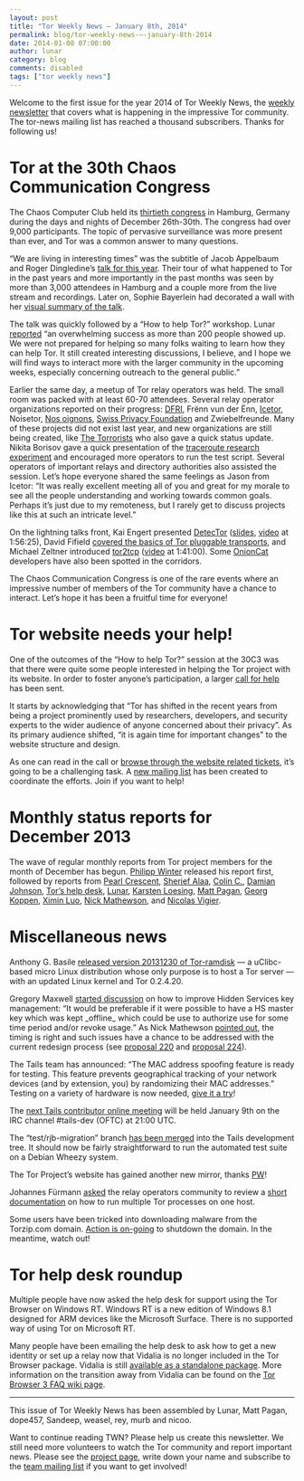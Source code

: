 ```yaml
---
layout: post
title: "Tor Weekly News — January 8th, 2014"
permalink: blog/tor-weekly-news-—-january-8th-2014
date: 2014-01-08 07:00:00
author: lunar
category: blog
comments: disabled
tags: ["tor weekly news"]
---
```


Welcome to the first issue for the year 2014 of Tor Weekly News, the [weekly newsletter](https://lists.torproject.org/cgi-bin/mailman/listinfo/tor-news) that covers what is happening in the impressive Tor community. The tor-news mailing list has reached a thousand subscribers. Thanks for following us!

Tor at the 30th Chaos Communication Congress
============================================

The Chaos Computer Club held its [thirtieth congress](https://events.ccc.de/congress/2013/) in Hamburg, Germany during the days and nights of December 26th-30th. The congress had over 9,000 participants. The topic of pervasive surveillance was more present than ever, and Tor was a common answer to many questions.

“We are living in interesting times” was the subtitle of Jacob Appelbaum  
 and Roger Dingledine’s [talk for this year](http://media.ccc.de/browse/congress/2013/30C3_-_5423_-_en_-_saal_1_-_201312272030_-_the_tor_network_-_jacob_-_arma.html). Their tour of what happened to Tor in the past years and more importantly in the past months was seen by more than 3,000 attendees in Hamburg and a couple more from the live stream and recordings. Later on, Sophie Bayerlein had decorated a wall with her [visual summary of the talk](https://events.ccc.de/congress/2013/wiki/Projects:VisualNotes#The_TOR_Project).

The talk was quickly followed by a “How to help Tor?” workshop. Lunar [reported](https://lists.torproject.org/pipermail/tor-reports/2014-January/000420.html) “an overwhelming success as more than 200 people showed up. We were not prepared for helping so many folks waiting to learn how they can help Tor. It still created interesting discussions, I believe, and I hope we will find ways to interact more with the larger community in the upcoming weeks, especially concerning outreach to the general public.”

Earlier the same day, a meetup of Tor relay operators was held. The small room was packed with at least 60-70 attendees. Several relay operator organizations reported on their progress: [DFRI](https://www.dfri.se/wiki/20131227-DFRI.pdf), Frënn vun der Ënn, [Icetor](http://icetor.is/slides/icetor-relay-slides.pdf), Noisetor, [Nos oignons](https://nos-oignons.net/Pr%C3%A9sentations/30C3/2013-12-27-30C3-Tor_relay_ops-Nos-oignons.pdf), [Swiss Privacy Foundation](http://www.privacyfoundation.ch/assets/files/presentation_association_20131227.pdf) and Zwiebelfreunde. Many of these projects did not exist last year, and new organizations are still being created, like [The Torrorists](http://www.torrorists.de/) who also gave a quick status update. Nikita Borisov gave a quick presentation of the [traceroute research experiment](http://web.engr.illinois.edu/~das17/tor-traceroute_v1.html) and encouraged more operators to run the test script. Several operators of important relays and directory authorities also assisted the session. Let’s hope everyone shared the same feelings as Jason from Icetor: “It was really excellent meeting all of you and great for my morale to see all the people understanding and working towards common goals. Perhaps it’s just due to my remoteness, but I rarely get to discuss projects like this at such an intricate level.”

On the lightning talks front, Kai Engert presented [DetecTor](http://detector.io/) ([slides](https://events.ccc.de/congress/2013/wiki/images/1/1b/LT-Day_3-14.45-DetecTor.IO.pdf), [video](http://media.ccc.de/browse/congress/2013/30C3_-_5563_-_en_-_saal_g_-_201312291245_-_lightning_talks_day_3_-_nickfarr.html) at 1:56:25), David Fifield [covered the basics of Tor pluggable transports](https://www.bamsoftware.com/talks/30c3-pt/), and Michael Zeltner introduced [tor2tcp](https://poum.niij.org/) ([video](http://media.ccc.de/browse/congress/2013/30C3_-_5564_-_en_-_saal_g_-_201312301245_-_lightning_talks_day_4_-_nickfarr.html) at 1:41:00). Some [OnionCat](https://www.onioncat.org/) developers have also been spotted in the corridors.

The Chaos Communication Congress is one of the rare events where an impressive number of members of the Tor community have a chance to interact. Let’s hope it has been a fruitful time for everyone!

Tor website needs your help!
============================

One of the outcomes of the “How to help Tor?” session at the 30C3 was that there were quite some people interested in helping the Tor project with its website. In order to foster anyone’s participation, a larger [call for help](https://blog.torproject.org/blog/tor-website-needs-your-help) has been sent.

It starts by acknowledging that “Tor has shifted in the recent years from being a project prominently used by researchers, developers, and security experts to the wider audience of anyone concerned about their privacy”. As its primary audience shifted, “it is again time for important changes” to the website structure and design.

As one can read in the call or [browse through the website related tickets](https://trac.torproject.org/projects/tor/query?component=Website&order=status), it’s going to be a challenging task. A [new mailing list](https://lists.torproject.org/pipermail/tor-reports/2013-December/000414.html) has been created to coordinate the efforts. Join if you want to help!

Monthly status reports for December 2013
========================================

The wave of regular monthly reports from Tor project members for the month of December has begun. [Philipp Winter](https://lists.torproject.org/pipermail/tor-reports/2013-December/000414.html) released his report first, followed by reports from [Pearl Crescent](https://lists.torproject.org/pipermail/tor-reports/2013-December/000415.html), [Sherief Alaa](https://lists.torproject.org/pipermail/tor-reports/2014-January/000416.html), [Colin C.](https://lists.torproject.org/pipermail/tor-reports/2014-January/000417.html), [Damian Johnson](https://lists.torproject.org/pipermail/tor-reports/2014-January/000418.html), [Tor’s help desk](https://lists.torproject.org/pipermail/tor-reports/2014-January/000419.html), [Lunar](https://lists.torproject.org/pipermail/tor-reports/2014-January/000420.html), [Karsten Loesing](https://lists.torproject.org/pipermail/tor-reports/2014-January/000421.html), [Matt Pagan](https://lists.torproject.org/pipermail/tor-reports/2014-January/000422.html), [Georg Koppen](https://lists.torproject.org/pipermail/tor-reports/2014-January/000423.html), [Ximin Luo](https://lists.torproject.org/pipermail/tor-reports/2014-January/000424.html), [Nick Mathewson](https://lists.torproject.org/pipermail/tor-reports/2014-January/000425.html), and [Nicolas Vigier](https://lists.torproject.org/pipermail/tor-reports/2014-January/000426.html).

Miscellaneous news
==================

Anthony G. Basile [released version 20131230 of Tor-ramdisk](https://lists.torproject.org/pipermail/tor-talk/2014-January/031625.html) — a uClibc-based micro Linux distribution whose only purpose is to host a Tor server — with an updated Linux kernel and Tor 0.2.4.20.

Gregory Maxwell [started discussion](https://lists.torproject.org/pipermail/tor-talk/2013-December/031533.html) on how to improve Hidden Services key management: “It would be preferable if it were possible to have a HS master key which was kept \_offline\_ which could be use to authorize use for some time period and/or revoke usage.” As Nick Mathewson [pointed out](https://lists.torproject.org/pipermail/tor-talk/2013-December/031546.html), the timing is right and such issues have a chance to be addressed with the current redesign process (see [proposal 220](https://gitweb.torproject.org/torspec.git/blob/HEAD:/proposals/220-ecc-id-keys.txt) and [proposal 224](https://gitweb.torproject.org/torspec.git/blob/HEAD:/proposals/224-rend-spec-ng.txt)).

The Tails team has announced: “The MAC address spoofing feature is ready for testing. This feature prevents geographical tracking of your network devices (and by extension, you) by randomizing their MAC addresses.” Testing on a variety of hardware is now needed, [give it a try](https://tails.boum.org/news/spoof-mac/)!

The [next Tails contributor online meeting](https://mailman.boum.org/pipermail/tails-dev/2014-January/004627.html) will be held January 9th on the IRC channel \#tails-dev (OFTC) at 21:00 UTC.

The “test/rjb-migration” branch [has been merged](https://mailman.boum.org/pipermail/tails-dev/2013-December/004562.html) into the Tails development tree. It should now be fairly straightforward to run the automated test suite on a Debian Wheezy system.

The Tor Project’s website has gained another new mirror, thanks [PW](https://lists.torproject.org/pipermail/tor-mirrors/2014-January/000427.html)!

Johannes Fürmann [asked](https://lists.torproject.org/pipermail/tor-relays/2014-January/003564.html) the relay operators community to review a [short documentation](https://gist.github.com/waaaaargh/8271499) on how to run multiple Tor processes on one host.

Some users have been tricked into downloading malware from the Torzip.com domain. [Action is on-going](https://bugs.torproject.org/10529) to shutdown the domain. In the meantime, watch out!

Tor help desk roundup
=====================

Multiple people have now asked the help desk for support using the Tor Browser on Windows RT. Windows RT is a new edition of Windows 8.1 designed for ARM devices like the Microsoft Surface. There is no supported way of using Tor on Microsoft RT.

Many people have been emailing the help desk to ask how to get a new identity or set up a relay now that Vidalia is no longer included in the Tor Browser package. Vidalia is still [available as a standalone package](https://people.torproject.org/~erinn/vidalia-standalone-bundles/). More information on the transition away from Vidalia can be found on the [Tor Browser 3 FAQ wiki page](https://trac.torproject.org/projects/tor/wiki/doc/TorBrowserBundle3FAQ).

* * * * *

This issue of Tor Weekly News has been assembled by Lunar, Matt Pagan, dope457, Sandeep, weasel, rey, murb and nicoo.

Want to continue reading TWN? Please help us create this newsletter. We still need more volunteers to watch the Tor community and report important news. Please see the [project page](https://trac.torproject.org/projects/tor/wiki/TorWeeklyNews), write down your name and subscribe to the [team mailing list](https://lists.torproject.org/cgi-bin/mailman/listinfo/news-team) if you want to get involved!
